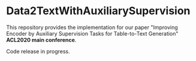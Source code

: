 # Data2TextWithAuxiliarySupervision


This repository provides the implementation for our paper "Improving Encoder by Auxiliary Supervision Tasks for Table-to-Text Generation" **ACL2020 main conference**.

Code release in progress.
